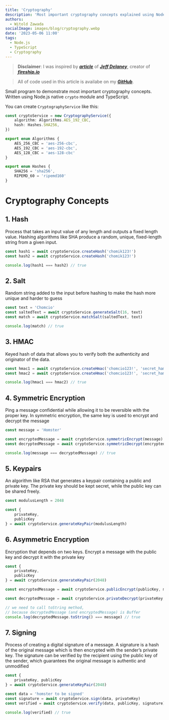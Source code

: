 ```yaml
---
title: 'Cryptography'
description: 'Most important cryptography concepts explained using Node.js native crypto module'
authors: 
  - Witold Zawada
socialImage: images/blog/cryptography.webp
date: '2023-05-06 11:00'
tags:
  - Node.js
  - TypeScript
  - Cryptography
---
```



> **Disclaimer**: I was inspired by ***[article](https://fireship.io/lessons/node-crypto-examples/)*** of ***[Jeff Delaney](https://github.com/codediodeio)***, creator of ***[fireship.io](https://fireship.io/)*** 

> All of code used in this article is availabe on my ***[GitHub](https://github.com/PoProstuWitold/cryptography)***.

Small program to demonstrate most important cryptography concepts. Written using Node.js native `crypto` module and TypeScript.

You can create `CryptographyService` like this:
```ts
const cryptoService = new CryptographyService({
	algorithm: Algorithms.AES_192_CBC,
	hash: Hashes.SHA256,
})
```
```ts
export enum Algorithms {
    AES_256_CBC = 'aes-256-cbc',
    AES_192_CBC = 'aes-192-cbc',
    AES_128_CBC = 'aes-128-cbc'
}

export enum Hashes {
    SHA256 = 'sha256',
    RIPEMD_60 = 'ripemd160'
}
```


# Cryptography Concepts
## 1. Hash
Process that takes an input value of any length and outputs a fixed length value. Hashing algorithms like SHA produce a random, unique, fixed-length string from a given input.
```ts
const hash1 = await cryptoService.createHash('chomik123!')
const hash2 = await cryptoService.createHash('chomik123!')

console.log(hash1 === hash2) // true
```


## 2. Salt 
Random string added to the input before hashing to make the hash more unique and harder to guess
```ts
const text = 'Chomcio'
const saltedText = await cryptoService.generateSalt(16, text)
const match = await cryptoService.matchSalt(saltedText, text)

console.log(match) // true
```

## 3. HMAC
Keyed hash of data that allows you to verify both the authenticity and originator of the data.
```ts
const hmac1 = await cryptoService.createHmac('chomcio123!', 'secret_hamster')
const hmac2 = await cryptoService.createHmac('chomcio123!', 'secret_hamster')

console.log(hmac1 === hmac2) // true
```

## 4. Symmetric Encryption
Ping a message confidential while allowing it to be reversible with the proper key. In symmetric encryption, the same key is used to encrypt and decrypt the message
```ts
const message = 'Homster'

const encryptedMessage = await cryptoService.symmetricEncrypt(message)
const decryptedMessage = await cryptoService.symmetricDecrypt(encryptedMessage)

console.log(message === decryptedMessage) // true
```

## 5. Keypairs
An algorithm like RSA that generates a keypair containing a public and private key. The private key should be kept secret, while the public key can be shared freely.
```ts
const modulusLength = 2048

const { 
	privateKey, 
	publicKey  
} = await cryptoService.generateKeyPair(modulusLength)
```

## 6. Asymmetric Encryption
Encryption that depends on two keys. Encrypt a message with the public key and decrypt it with the private key

```ts
const { 
    privateKey, 
    publicKey  
} = await cryptoService.generateKeyPair(2048)

const encryptedMessage = await cryptoService.publicEncrypt(publicKey, message)

const decryptedMessage = await cryptoService.privateDecrypt(privateKey, encryptedMessage)

// we need to call toString method, 
// because decryptedMessage (and encryptedMessage) is Buffer
console.log(decryptedMessage.toString() === message) // true
```

## 7. Signing
Process of creating a digital signature of a message. A signature is a hash of the original message which is then encrypted with the sender’s private key. The signature can be verified by the recipient using the public key of the sender, which guarantees the original message is authentic and unmodified
```ts
const {
	privateKey, publicKey
} = await cryptoService.generateKeyPair(2048)

const data = 'homster to be signed'
const signature = await cryptoService.sign(data, privateKey)
const verified = await cryptoService.verify(data, publicKey, signature)

console.log(verified) // true
```